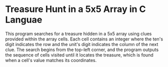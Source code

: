 # Treasure Hunt in a 5x5 Array in C Languae 
 This program searches for a treasure hidden in a 5x5 array using clues provided within the array cells. Each cell contains an integer where the ten's digit indicates the row and the unit's digit indicates the column of the next clue. The search begins from the top-left corner, and the program outputs the sequence of cells visited until it locates the treasure, which is found when a cell's value matches its coordinates.

